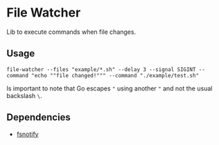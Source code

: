 # File Watcher

Lib to execute commands when file changes.

## Usage

```shell
file-watcher --files "example/*.sh" --delay 3 --signal SIGINT --command "echo ""file changed!""" --command "./example/test.sh"
```

Is important to note that Go escapes `"` using another `"` and not the usual backslash `\`.

## Dependencies

- [fsnotify](https://github.com/fsnotify/fsnotify)
